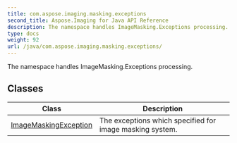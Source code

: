 ```yaml
---
title: com.aspose.imaging.masking.exceptions
second_title: Aspose.Imaging for Java API Reference
description: The namespace handles ImageMasking.Exceptions processing.
type: docs
weight: 92
url: /java/com.aspose.imaging.masking.exceptions/
---
```


The namespace handles ImageMasking.Exceptions processing.


## Classes

| Class | Description |
| --- | --- |
| [ImageMaskingException](../com.aspose.imaging.masking.exceptions/imagemaskingexception) | The exceptions which specified for image masking system. |
